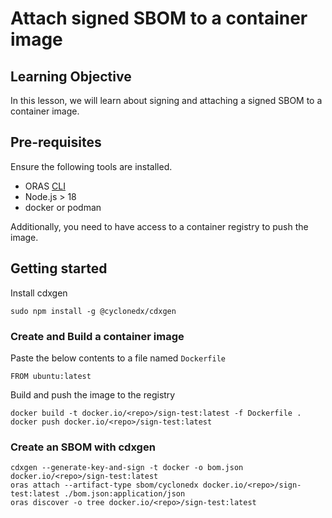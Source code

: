 # Attach signed SBOM to a container image

## Learning Objective

In this lesson, we will learn about signing and attaching a signed SBOM to a container image.

## Pre-requisites

Ensure the following tools are installed.

- ORAS [CLI](https://oras.land/docs/installation)
- Node.js > 18
- docker or podman

Additionally, you need to have access to a container registry to push the image.

## Getting started

Install cdxgen

```shell
sudo npm install -g @cyclonedx/cdxgen
```

### Create and Build a container image

Paste the below contents to a file named `Dockerfile`

```
FROM ubuntu:latest
```

Build and push the image to the registry

```shell
docker build -t docker.io/<repo>/sign-test:latest -f Dockerfile .
docker push docker.io/<repo>/sign-test:latest
```

### Create an SBOM with cdxgen

```shell
cdxgen --generate-key-and-sign -t docker -o bom.json docker.io/<repo>/sign-test:latest
oras attach --artifact-type sbom/cyclonedx docker.io/<repo>/sign-test:latest ./bom.json:application/json
oras discover -o tree docker.io/<repo>/sign-test:latest
```
